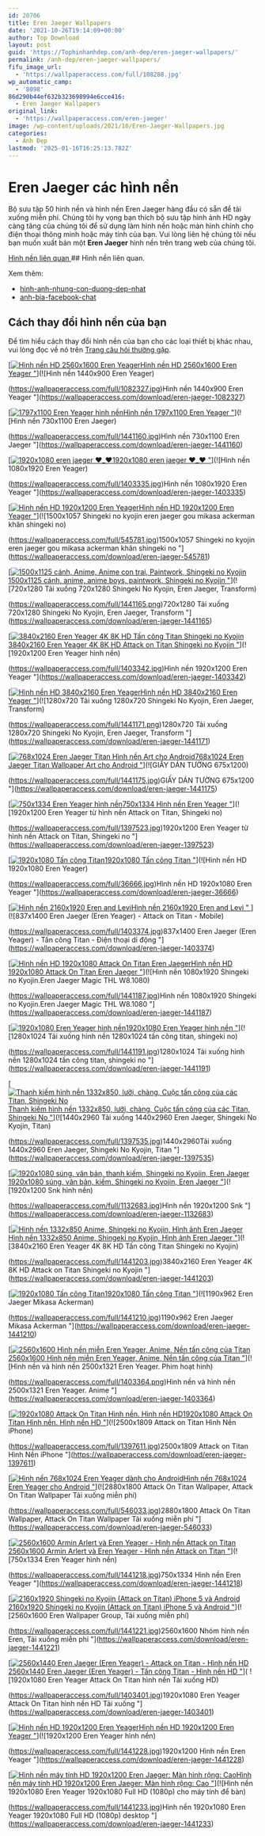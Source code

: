 ```yaml
---
id: 20706
title: Eren Jaeger Wallpapers
date: '2021-10-26T19:14:09+00:00'
author: Top Download
layout: post
guid: 'https://Tophinhanhdep.com/anh-dep/eren-jaeger-wallpapers/'
permalink: /anh-dep/eren-jaeger-wallpapers/
fifu_image_url:
  - 'https://wallpaperaccess.com/full/108288.jpg'
wp_automatic_camp:
  - '8098'
86d290b44ef632b323698994e6cce416:
  - Eren Jaeger Wallpapers
original_link:
  - 'https://wallpaperaccess.com/eren-jaeger'
image: /wp-content/uploads/2021/10/Eren-Jaeger-Wallpapers.jpg
categories:
  - Ảnh Đẹp
lastmod: '2025-01-16T16:25:13.782Z'
---
```

# Eren Jaeger các hình nền

Bộ sưu tập 50 hình nền và hình nền Eren Jaeger hàng đầu có sẵn để tải xuống miễn phí. Chúng tôi hy vọng bạn thích bộ sưu tập hình ảnh HD ngày càng tăng của chúng tôi để sử dụng làm hình nền hoặc màn hình chính cho điện thoại thông minh hoặc máy tính của bạn. Vui lòng liên hệ chúng tôi nếu bạn muốn xuất bản một **Eren Jaeger** hình nền trên trang web của chúng tôi.

[Hình nền liên quan ](#related) ## Hình nền liên quan.

   
 Xem thêm:

   
- [hinh-anh-nhung-con-duong-dep-nhat](https://tophinhanhdep.com/hinh-nen-dep/hinh-anh-nhung-con-duong-dep-nhat/)
- [anh-bia-facebook-chat](https://tophinhanhdep.com/anh-bia/anh-bia-facebook-chat/)

## Cách thay đổi hình nền của bạn

Để tìm hiểu cách thay đổi hình nền của bạn cho các loại thiết bị khác nhau, vui lòng đọc về nó trên [Trang câu hỏi thường gặp](https://tophinhanhdep.com/faq/).

  
[[![Hình nền HD 2560x1600 Eren Yeager](https://wallpaperaccess.com/full/108288.jpg)Hình nền HD 2560x1600 Eren Yeager "](https://wallpaperaccess.com/download/eren-jaeger-108288)](![Hình nền 1440x900 Eren Yeager)

(https://wallpaperaccess.com/full/1082327.jpg)Hình nền 1440x900 Eren Yeager "](https://wallpaperaccess.com/download/eren-jaeger-1082327)

[[![1797x1100 Eren Yeager hình nền](https://wallpaperaccess.com/full/1441159.jpg)Hình nền 1797x1100 Eren Yeager "](https://wallpaperaccess.com/download/eren-jaeger-1441159)](![Hình nền 730x1100 Eren Jaeger)

(https://wallpaperaccess.com/full/1441160.jpg)Hình nền 730x1100 Eren Jaeger "](https://wallpaperaccess.com/download/eren-jaeger-1441160)

[[![1920x1080 eren jaeger ❤_❤](https://wallpaperaccess.com/full/1441161.jpg)1920x1080 eren jaeger ❤\_❤ "](https://wallpaperaccess.com/download/eren-jaeger-1441161)](![Hình nền 1080x1920 Eren Yeager)

(https://wallpaperaccess.com/full/1403335.jpg)Hình nền 1080x1920 Eren Yeager "](https://wallpaperaccess.com/download/eren-jaeger-1403335)

[[![Hình nền HD 1920x1200 Eren Yeager](https://wallpaperaccess.com/full/36624.jpg)Hình nền HD 1920x1200 Eren Yeager "](https://wallpaperaccess.com/download/eren-jaeger-36624)](![1500x1057 Shingeki no kyojin eren jaeger gou mikasa ackerman khăn shingeki no)

(https://wallpaperaccess.com/full/545781.jpg)1500x1057 Shingeki no kyojin eren jaeger gou mikasa ackerman khăn shingeki no "](https://wallpaperaccess.com/download/eren-jaeger-545781)

[[![1500x1125 cánh, Anime, Anime con trai, Paintwork, Shingeki no Kyojin](https://wallpaperaccess.com/full/1441164.jpg)1500x1125 cánh, anime, anime boys, paintwork, Shingeki no Kyojin "](https://wallpaperaccess.com/download/eren-jaeger-1441164)](![720x1280 Tải xuống 720x1280 Shingeki No Kyojin, Eren Jaeger, Transform)

(https://wallpaperaccess.com/full/1441165.png)720x1280 Tải xuống 720x1280 Shingeki No Kyojin, Eren Jaeger, Transform "](https://wallpaperaccess.com/download/eren-jaeger-1441165)

[[![3840x2160 Eren Yeager 4K 8K HD Tấn công Titan Shingeki no Kyojin](https://wallpaperaccess.com/full/1441166.jpg)3840x2160 Eren Yeager 4K 8K HD Attack on Titan Shingeki no Kyojin "](https://wallpaperaccess.com/download/eren-jaeger-1441166)](![1920x1200 Eren Yeager hình nền)

(https://wallpaperaccess.com/full/1403342.jpg)Hình nền 1920x1200 Eren Yeager "](https://wallpaperaccess.com/download/eren-jaeger-1403342)

[[![Hình nền HD 3840x2160 Eren Yeager](https://wallpaperaccess.com/full/36626.jpg)Hình nền HD 3840x2160 Eren Yeager "](https://wallpaperaccess.com/download/eren-jaeger-36626)](![1280x720 Tải xuống 1280x720 Shingeki No Kyojin, Eren Jaeger, Transform)

(https://wallpaperaccess.com/full/1441171.png)1280x720 Tải xuống 1280x720 Shingeki No Kyojin, Eren Jaeger, Transform "](https://wallpaperaccess.com/download/eren-jaeger-1441171)

[[![768x1024 Eren Jaeger Titan Hình nền Art cho Android](https://wallpaperaccess.com/full/1441172.jpg)768x1024 Eren Jaeger Titan Wallpaper Art cho Android "](https://wallpaperaccess.com/download/eren-jaeger-1441172)](![GIẤY DÁN TƯỜNG 675x1200)

(https://wallpaperaccess.com/full/1441175.jpg)GIẤY DÁN TƯỜNG 675x1200 "](https://wallpaperaccess.com/download/eren-jaeger-1441175)

[[![750x1334 Eren Yeager hình nền](https://wallpaperaccess.com/full/1403337.jpg)750x1334 Hình nền Eren Yeager "](https://wallpaperaccess.com/download/eren-jaeger-1403337)](![1920x1200 Eren Yeager từ hình nền Attack on Titan, Shingeki no)

(https://wallpaperaccess.com/full/1397523.jpg)1920x1200 Eren Yeager từ hình nền Attack on Titan, Shingeki no "](https://wallpaperaccess.com/download/eren-jaeger-1397523)

[[![1920x1080 Tấn công Titan](https://wallpaperaccess.com/full/952558.jpg)1920x1080 Tấn công Titan "](https://wallpaperaccess.com/download/eren-jaeger-952558)](![Hình nền HD 1920x1080 Eren Yeager)

(https://wallpaperaccess.com/full/36666.jpg)Hình nền HD 1920x1080 Eren Yeager "](https://wallpaperaccess.com/download/eren-jaeger-36666)

[[![Hình nền 2160x1920 Eren and Levi](https://wallpaperaccess.com/full/1441180.jpg)Hình nền 2160x1920 Eren and Levi " ](https://wallpaperaccess.com/download/eren-jaeger-1441180)](![837x1400 Eren Jaeger (Eren Yeager) - Attack on Titan - Mobile)

(https://wallpaperaccess.com/full/1403374.jpg)837x1400 Eren Jaeger (Eren Yeager) - Tấn công Titan - Điện thoại di động "](https://wallpaperaccess.com/download/eren-jaeger-1403374)

[[![Hình nền HD 1920x1080 Attack On Titan Eren Jaeger](https://wallpaperaccess.com/full/1441184.jpg)Hình nền HD 1920x1080 Attack On Titan Eren Jaeger "](https://wallpaperaccess.com/download/eren-jaeger-1441184)](![Hình nền 1080x1920 Shingeki no Kyojin.Eren Jaeger Magic THL W8.1080)

(https://wallpaperaccess.com/full/1441187.jpg)Hình nền 1080x1920 Shingeki no Kyojin.Eren Jaeger Magic THL W8.1080 "](https://wallpaperaccess.com/download/eren-jaeger-1441187)

[[![1920x1080 Eren Yeager hình nền](https://wallpaperaccess.com/full/1403336.jpg)1920x1080 Eren Yeager hình nền "](https://wallpaperaccess.com/download/eren-jaeger-1403336)](![1280x1024 Tải xuống hình nền 1280x1024 tấn công titan, shingeki no)

(https://wallpaperaccess.com/full/1441191.jpg)1280x1024 Tải xuống hình nền 1280x1024 tấn công titan, shingeki no "](https://wallpaperaccess.com/download/eren-jaeger-1441191)

[[![Thanh kiếm hình nền 1332x850, lưỡi, chàng, Cuộc tấn công của các Titan, Shingeki No](https://wallpaperaccess.com/full/952559.jpg)Thanh kiếm hình nền 1332x850, lưỡi, chàng, Cuộc tấn công của các Titan, Shingeki No "](https://wallpaperaccess.com/download/eren-jaeger-952559)](![1440x2960 ​​Tải xuống 1440x2960 ​​Eren Jaeger, Shingeki No Kyojin, Titan)

(https://wallpaperaccess.com/full/1397535.jpg)1440x2960 ​​Tải xuống 1440x2960 ​​Eren Jaeger, Shingeki No Kyojin, Titan "](https://wallpaperaccess.com/download/eren-jaeger-1397535)

[[![1920x1080 súng, văn bản, thanh kiếm, Shingeki no Kyojin, Eren Jaeger](https://wallpaperaccess.com/full/1441198.jpg)1920x1080 súng, văn bản, kiếm, Shingeki no Kyojin, Eren Jaeger "](https://wallpaperaccess.com/download/eren-jaeger-1441198)](![1920x1200 Snk hình nền)

(https://wallpaperaccess.com/full/1132683.jpg)Hình nền 1920x1200 Snk "](https://wallpaperaccess.com/download/eren-jaeger-1132683)

[[![Hình nền 1332x850 Anime, Shingeki no Kyojin, Hình ảnh Eren Jaeger](https://wallpaperaccess.com/full/1441201.jpg)Hình nền 1332x850 Anime, Shingeki no Kyojin, Hình ảnh Eren Jaeger "](https://wallpaperaccess.com/download/eren-jaeger-1441201)](![3840x2160 Eren Yeager 4K 8K HD Tấn công Titan Shingeki no Kyojin)

(https://wallpaperaccess.com/full/1441203.jpg)3840x2160 Eren Yeager 4K 8K HD Attack on Titan Shingeki no Kyojin "](https://wallpaperaccess.com/download/eren-jaeger-1441203)

[[![1920x1080 Tấn công Titan](https://wallpaperaccess.com/full/569836.jpg)1920x1080 Tấn công Titan "](https://wallpaperaccess.com/download/eren-jaeger-569836)](![1190x962 Eren Jaeger Mikasa Ackerman)

(https://wallpaperaccess.com/full/1441210.jpg)1190x962 Eren Jaeger Mikasa Ackerman "](https://wallpaperaccess.com/download/eren-jaeger-1441210)

[[![2560x1600 Hình nền miễn Eren Yeager, Anime, Nền tấn công của Titan](https://wallpaperaccess.com/full/952530.jpg)2560x1600 Hình nền miễn Eren Yeager, Anime, Nền tấn công của Titan "](https://wallpaperaccess.com/download/eren-jaeger-952530)](![Hình nền và hình nền 2500x1321 Eren Yeager.  Phim hoạt hình)

(https://wallpaperaccess.com/full/1403364.png)Hình nền và hình nền 2500x1321 Eren Yeager. Anime "](https://wallpaperaccess.com/download/eren-jaeger-1403364)

[[![1920x1080 Attack On Titan Hình nền.  Hình nền HD](https://wallpaperaccess.com/full/1397619.png)1920x1080 Attack On Titan Hình nền. Hình nền HD "](https://wallpaperaccess.com/download/eren-jaeger-1397619)](![2500x1809 Attack on Titan Hình Nền iPhone)

(https://wallpaperaccess.com/full/1397611.jpg)2500x1809 Attack on Titan Hình Nền iPhone "](https://wallpaperaccess.com/download/eren-jaeger-1397611)

[[![Hình nền 768x1024 Eren Yeager dành cho Android](https://wallpaperaccess.com/full/1403368.jpg)Hình nền 768x1024 Eren Yeager cho Android "](https://wallpaperaccess.com/download/eren-jaeger-1403368)](![2880x1800 Attack On Titan Wallpaper, Attack On Titan Wallpaper Tải xuống miễn phí)

(https://wallpaperaccess.com/full/546033.jpg)2880x1800 Attack On Titan Wallpaper, Attack On Titan Wallpaper Tải xuống miễn phí "](https://wallpaperaccess.com/download/eren-jaeger-546033)

[[![2560x1600 Armin Arlert và Eren Yeager - Hình nền Attack on Titan](https://wallpaperaccess.com/full/1082449.jpg)2560x1600 Armin Arlert và Eren Yeager - Hình nền Attack on Titan "](https://wallpaperaccess.com/download/eren-jaeger-1082449)](![750x1334 Eren Yeager hình nền)

(https://wallpaperaccess.com/full/1441218.jpg)750x1334 Hình nền Eren Yeager "](https://wallpaperaccess.com/download/eren-jaeger-1441218)

[[![2160x1920 Shingeki no Kyojin (Attack on Titan) iPhone 5 và Android](https://wallpaperaccess.com/full/214338.jpg)2160x1920 Shingeki no Kyojin (Attack on Titan) iPhone 5 và Android "](https://wallpaperaccess.com/download/eren-jaeger-214338)](![2560x1600 Eren Wallpaper Group, Tải xuống miễn phí)

(https://wallpaperaccess.com/full/1441221.jpg)2560x1600 Nhóm hình nền Eren, Tải xuống miễn phí "](https://wallpaperaccess.com/download/eren-jaeger-1441221)

[[![2560x1440 Eren Jaeger (Eren Yeager) - Attack on Titan - Hình nền HD](https://wallpaperaccess.com/full/952568.jpg)2560x1440 Eren Jaeger (Eren Yeager) - Tấn công Titan - Hình nền HD "](https://wallpaperaccess.com/download/eren-jaeger-952568)]( ![1920x1080 Eren Yeager Attack On Titan hình nền Tải xuống HD)

(https://wallpaperaccess.com/full/1403401.jpg)1920x1080 Eren Yeager Attack On Titan hình nền HD Tải xuống "](https://wallpaperaccess.com/download/eren-jaeger-1403401)

[[![Hình nền HD 1920x1200 Eren Yeager](https://wallpaperaccess.com/full/36627.png)Hình nền HD 1920x1200 Eren Yeager "](https://wallpaperaccess.com/download/eren-jaeger-36627)](![1920x1200 Eren Yeager hình nền)

(https://wallpaperaccess.com/full/1441228.jpg)1920x1200 Hình nền Eren Yeager "](https://wallpaperaccess.com/download/eren-jaeger-1441228)

[[![Hình nền máy tính HD 1920x1200 Eren Jaeger: Màn hình rộng: Cao](https://wallpaperaccess.com/full/1441232.jpg)Hình nền máy tính HD 1920x1200 Eren Jaeger: Màn hình rộng: Cao "](https://wallpaperaccess.com/download/eren-jaeger-1441232)](![Hình nền 1920x1080 Eren Yeager 1920x1080 Full HD (1080p) cho máy tính để bàn)

(https://wallpaperaccess.com/full/1441233.jpg)Hình nền 1920x1080 Eren Yeager 1920x1080 Full HD (1080p) desktop "](https://wallpaperaccess.com/download/eren-jaeger-1441233)
